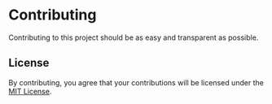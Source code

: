 # Contributing

Contributing to this project should be as easy and transparent as possible.

## License

By contributing, you agree that your contributions will be licensed under the [MIT License](LICENSE).